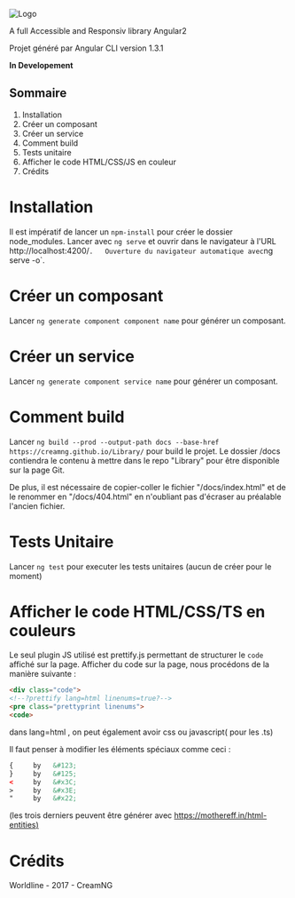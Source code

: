 ![Logo](https://creamng.github.io/Library/assets/img/creamNG-logo.svg)

A full Accessible and Responsiv library Angular2

Projet généré par Angular CLI version 1.3.1 

**In Developement**


## Sommaire

1. Installation
2. Créer un composant
3. Créer un service
4. Comment build 
5. Tests unitaire
7. Afficher le code HTML/CSS/JS en couleur
8. Crédits 



Installation
=====================

Il est impératif de lancer un `npm-install` pour créer le dossier node_modules.
Lancer avec `ng serve` et ouvrir dans le navigateur à l'URL http://localhost:4200/` .  
Ouverture du navigateur automatique avec `ng serve -o`.

Créer un composant 
=====================

Lancer `ng generate component component name` pour générer un composant.

Créer un service
=====================
Lancer `ng generate component service name` pour générer un composant.

Comment build 
=====================

Lancer `ng build --prod --output-path docs --base-href https://creamng.github.io/Library/` pour build
le projet. Le dossier /docs contiendra le contenu à mettre dans le repo "Library" pour être disponible sur 
la page Git.

De plus, il est nécessaire de copier-coller le fichier "/docs/index.html" et de le renommer en "/docs/404.html" en n'oubliant
pas d'écraser au préalable l'ancien fichier.


Tests Unitaire
=====================

Lancer `ng test` pour executer les tests unitaires (aucun de créer pour le moment)

Afficher le code HTML/CSS/TS en couleurs
=====================

Le seul plugin JS utilisé est prettify.js permettant de structurer le `code` affiché sur la page.
Afficher du code sur la page, nous procédons de la manière suivante : 

```html
<div class="code">
<!--?prettify lang=html linenums=true?--> 
<pre class="prettyprint linenums"> 
<code> 
```

dans lang=html , on peut également avoir css ou javascript( pour les .ts)

Il faut penser à modifier les éléments spéciaux comme ceci : 
```html
{     by   &#123;
}     by   &#125;
<     by   &#x3C;
>     by   &#x3E;
"     by   &#x22;
```
 (les trois derniers peuvent être générer avec [https://mothereff.in/html-entities)](https://mothereff.in/html-entities)
 
Crédits
=====================

Worldline - 2017 - CreamNG 


